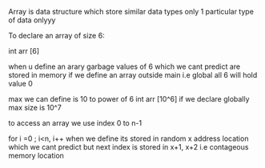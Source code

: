 Array is data structure which store similar data types only 1 particular type of data onlyyy

To declare an array of size 6:

int arr [6]

when u define an arary garbage values of 6 which we cant predict are stored in memory
if we define an array outside main i.e global all 6 will hold value 0 

max we can define is 10 to power of 6 
int arr [10^6]
if we declare globally max size is 10^7

to access an array we use index 0 to n-1

for i =0 ; i<n, i++
when we define its stored in random x address location which we cant predict 
but next index is stored in x+1, x+2 i.e contageous memory location



